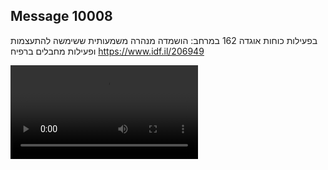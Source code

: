 ## Message 10008

בפעילות כוחות אוגדה 162 במרחב:
הושמדה מנהרה משמעותית ששימשה להתעצמות ופעילות מחבלים ברפיח
https://www.idf.il/206949

![Video](./10008/10008_media.mp4)

